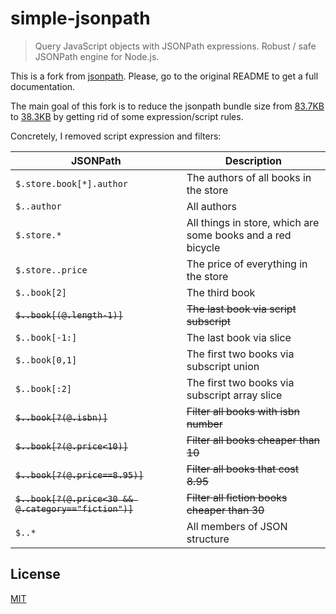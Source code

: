 # simple-jsonpath

> Query JavaScript objects with JSONPath expressions. Robust / safe JSONPath engine for Node.js.

This is a fork from [jsonpath](https://github.com/dchester/jsonpath). Please, go to the original README to get a full documentation.

The main goal of this fork is to reduce the jsonpath bundle size from [83.7KB](https://github.com/nico2che/jsonpath/blob/master/jsonpath.min.js) to [38.3KB](https://github.com/nico2che/jsonpath/blob/master/simple-jsonpath.min.js)
by getting rid of some expression/script rules.

Concretely, I removed script expression and filters:

| JSONPath                                              | Description                                                 |
| ----------------------------------------------------- | ----------------------------------------------------------- |
| `$.store.book[*].author`                              | The authors of all books in the store                       |
| `$..author`                                           | All authors                                                 |
| `$.store.*`                                           | All things in store, which are some books and a red bicycle |
| `$.store..price`                                      | The price of everything in the store                        |
| `$..book[2]`                                          | The third book                                              |
| ~~`$..book[(@.length-1)]`~~                           | ~~The last book via script subscript~~                      |
| `$..book[-1:]`                                        | The last book via slice                                     |
| `$..book[0,1]`                                        | The first two books via subscript union                     |
| `$..book[:2]`                                         | The first two books via subscript array slice               |
| ~~`$..book[?(@.isbn)]`~~                              | ~~Filter all books with isbn number~~                       |
| ~~`$..book[?(@.price<10)]`~~                          | ~~Filter all books cheaper than 10~~                        |
| ~~`$..book[?(@.price==8.95)]`~~                       | ~~Filter all books that cost 8.95~~                         |
| ~~`$..book[?(@.price<30 && @.category=="fiction")]`~~ | ~~Filter all fiction books cheaper than 30~~                |
| `$..*`                                                | All members of JSON structure                               |

## License

[MIT](LICENSE)
